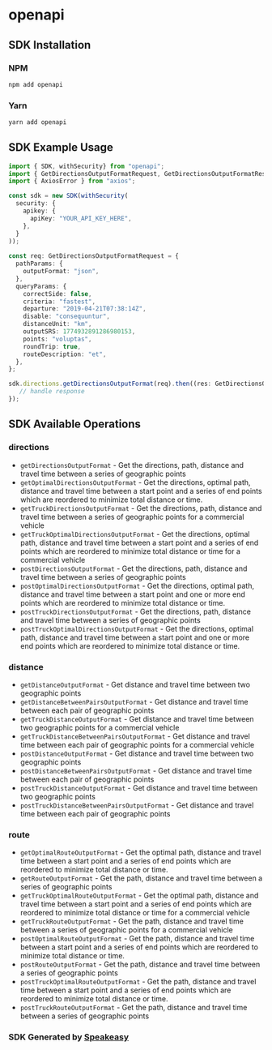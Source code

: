 # openapi

<!-- Start SDK Installation -->
## SDK Installation

### NPM

```bash
npm add openapi
```

### Yarn

```bash
yarn add openapi
```
<!-- End SDK Installation -->

## SDK Example Usage
<!-- Start SDK Example Usage -->
```typescript
import { SDK, withSecurity} from "openapi";
import { GetDirectionsOutputFormatRequest, GetDirectionsOutputFormatResponse } from "openapi/src/sdk/models/operations";
import { AxiosError } from "axios";

const sdk = new SDK(withSecurity(
  security: {
    apikey: {
      apiKey: "YOUR_API_KEY_HERE",
    },
  }
));
    
const req: GetDirectionsOutputFormatRequest = {
  pathParams: {
    outputFormat: "json",
  },
  queryParams: {
    correctSide: false,
    criteria: "fastest",
    departure: "2019-04-21T07:38:14Z",
    disable: "consequuntur",
    distanceUnit: "km",
    outputSRS: 1774932891286980153,
    points: "voluptas",
    roundTrip: true,
    routeDescription: "et",
  },
};

sdk.directions.getDirectionsOutputFormat(req).then((res: GetDirectionsOutputFormatResponse | AxiosError) => {
   // handle response
});
```
<!-- End SDK Example Usage -->

<!-- Start SDK Available Operations -->
## SDK Available Operations

### directions

* `getDirectionsOutputFormat` - Get the directions, path, distance and travel time between a series of geographic points
* `getOptimalDirectionsOutputFormat` - Get the directions, optimal path, distance and travel time between a start point and a series of end points which are reordered to minimize total distance or time.
* `getTruckDirectionsOutputFormat` - Get the directions, path, distance and travel time between a series of geographic points for a commercial vehicle
* `getTruckOptimalDirectionsOutputFormat` - Get the directions, optimal path, distance and travel time between a start point and a series of end points which are reordered to minimize total distance or time for a commercial vehicle
* `postDirectionsOutputFormat` - Get the directions, path, distance and travel time between a series of geographic points
* `postOptimalDirectionsOutputFormat` - Get the directions, optimal path, distance and travel time between a start point and one or more end points which are reordered to minimize total distance or time.
* `postTruckDirectionsOutputFormat` - Get the directions, path, distance and travel time between a series of geographic points
* `postTruckOptimalDirectionsOutputFormat` - Get the directions, optimal path, distance and travel time between a start point and one or more end points which are reordered to minimize total distance or time.

### distance

* `getDistanceOutputFormat` - Get distance and travel time between two geographic points
* `getDistanceBetweenPairsOutputFormat` - Get distance and travel time between each pair of geographic points
* `getTruckDistanceOutputFormat` - Get distance and travel time between two geographic points for a commercial vehicle
* `getTruckDistanceBetweenPairsOutputFormat` - Get distance and travel time between each pair of geographic points for a commercial vehicle
* `postDistanceOutputFormat` - Get distance and travel time between two geographic points
* `postDistanceBetweenPairsOutputFormat` - Get distance and travel time between each pair of geographic points
* `postTruckDistanceOutputFormat` - Get distance and travel time between two geographic points
* `postTruckDistanceBetweenPairsOutputFormat` - Get distance and travel time between each pair of geographic points

### route

* `getOptimalRouteOutputFormat` - Get the optimal path, distance and travel time between a start point and a series of end points which are reordered to minimize total distance or time.
* `getRouteOutputFormat` - Get the path, distance and travel time between a series of geographic points
* `getTruckOptimalRouteOutputFormat` - Get the optimal path, distance and travel time between a start point and a series of end points which are reordered to minimize total distance or time for a commercial vehicle
* `getTruckRouteOutputFormat` - Get the path, distance and travel time between a series of geographic points for a commercial vehicle
* `postOptimalRouteOutputFormat` - Get the path, distance and travel time between a start point and a series of end points which are reordered to minimize total distance or time.
* `postRouteOutputFormat` - Get the path, distance and travel time between a series of geographic points
* `postTruckOptimalRouteOutputFormat` - Get the path, distance and travel time between a start point and a series of end points which are reordered to minimize total distance or time.
* `postTruckRouteOutputFormat` - Get the path, distance and travel time between a series of geographic points

<!-- End SDK Available Operations -->

### SDK Generated by [Speakeasy](https://docs.speakeasyapi.dev/docs/using-speakeasy/client-sdks)
